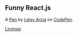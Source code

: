 Funny React.js
--------------


A [Pen](https://codepen.io/leisyarcia/pen/bGBOxXq) by [Leisy Arcia](https://codepen.io/leisyarcia) on [CodePen](https://codepen.io).

[License](https://codepen.io/leisyarcia/pen/bGBOxXq/license).